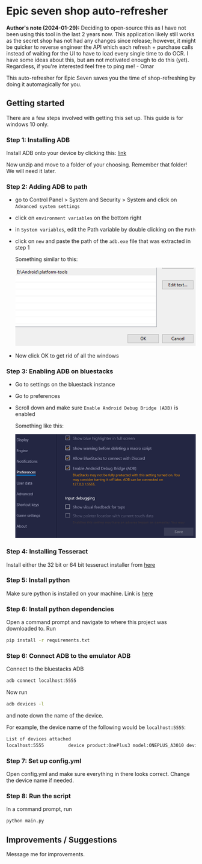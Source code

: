 # Epic seven shop auto-refresher

**Author's note (2024-01-29):** Deciding to open-source this as I have not been using this tool in the last 2 years now. This application likely still works as the secret shop has not had any changes since release; however, it might be quicker to reverse engineer the API which each refresh + purchase calls instead of waiting for the UI to have to load every single time to do OCR. I have some ideas about this, but am not motivated enough to do this (yet). Regardless, if you're interested feel free to ping me! - Omar

This auto-refresher for Epic Seven saves you the time of shop-refreshing by doing it automagically for you.

## Getting started

There are a few steps involved with getting this set up. This guide is for windows 10 only.

### Step 1: Installing ADB

Install ADB onto your device by clicking this: [link](https://dl.google.com/android/repository/platform-tools-latest-windows.zip)

Now unzip and move to a folder of your choosing. Remember that folder! We will need it later.

### Step 2: Adding ADB to path

- go to Control Panel > System and Security > System and click on `Advanced system settings`
- click on `environment variables` on the bottom right
- in `System variables`, edit the Path variable by double clicking on the `Path`
- click on `new` and paste the path of the `adb.exe` file that was extracted in step 1

    Something similar to this:

    ![adb_path](./documentation/adb_path.PNG)
- Now click OK to get rid of all the windows

### Step 3: Enabling ADB on bluestacks

- Go to settings on the bluestack instance
- Go to preferences
- Scroll down and make sure `Enable Android Debug Bridge (ADB)` is enabled

    Something like this:

    ![bluestacks_adb](./documentation/bluestacks_adb.PNG)

### Step 4: Installing Tesseract

Install either the 32 bit or 64 bit tesseract installer from [here](https://github.com/UB-Mannheim/tesseract/wiki)

### Step 5: Install python

Make sure python is installed on your machine. Link is [here](https://www.python.org/downloads/windows/)

### Step 6: Install python dependencies

Open a command prompt and navigate to where this project was downloaded to. Run

```sh
pip install -r requirements.txt
```

### Step 6: Connect ADB to the emulator ADB

Connect to the bluestacks ADB

```sh
adb connect localhost:5555
```

Now run 

```sh
adb devices -l
```

and note down the name of the device.

For example, the device name of the following would be `localhost:5555`:

```sh
List of devices attached
localhost:5555         device product:OnePlus3 model:ONEPLUS_A3010 device:OnePlus3T transport_id:2
```

### Step 7: Set up config.yml

Open config.yml and make sure everything in there looks correct. Change the device name if needed.

### Step 8: Run the script

In a command prompt, run 

```sh
python main.py
```

## Improvements / Suggestions

Message me for improvements.
